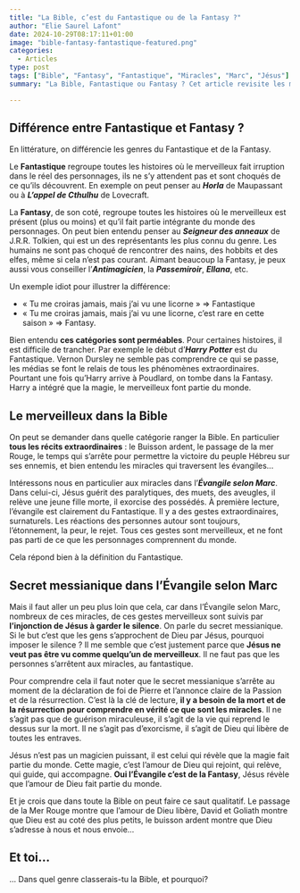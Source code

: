 ```yaml
---
title: "La Bible, c’est du Fantastique ou de la Fantasy ?"
author: "Elie Saurel Lafont"
date: 2024-10-29T08:17:11+01:00
image: "bible-fantasy-fantastique-featured.png"
categories:
  - Articles
type: post
tags: ["Bible", "Fantasy", "Fantastique", "Miracles", "Marc", "Jésus"]
summary: "La Bible, Fantastique ou Fantasy ? Cet article revisite les miracles et récits bibliques sous un angle littéraire, proposant que l’amour divin révélé par Jésus s’apparente à une Fantasy spirituelle : un merveilleux intégré au monde qui libère et transforme."

---
```



<style>
.content p { text-align: justify; }
.floatright { float:right; margin-left: 1em;}
</style>

## Différence entre Fantastique et Fantasy ?

En littérature, on différencie les genres du Fantastique et de la Fantasy.

Le **Fantastique** regroupe toutes les histoires où le merveilleux fait irruption dans le réel des personnages, ils ne s’y attendent pas et sont choqués de ce qu’ils découvrent. En exemple on peut penser au ***Horla*** de Maupassant ou à ***L’appel de Cthulhu*** de Lovecraft.

La **Fantasy**, de son coté, regroupe toutes les histoires où le merveilleux est présent (plus ou moins) et qu’il fait partie intégrante du monde des personnages. On peut bien entendu penser au ***Seigneur des anneaux*** de J.R.R. Tolkien, qui est un des représentants les plus connu du genre. Les humains ne sont pas choqué de rencontrer des nains, des hobbits et des elfes, même si cela n’est pas courant. Aimant beaucoup la Fantasy, je peux aussi vous conseiller l’***Antimagicien***, la ***Passemiroir***, ***Ellana***, etc.

Un exemple idiot pour illustrer la différence:
* « Tu me croiras jamais, mais j’ai vu une licorne » ⇒ Fantastique
* « Tu me croiras jamais, mais j’ai vu une licorne, c’est rare en cette saison » ⇒ Fantasy.

Bien entendu **ces catégories sont perméables**. Pour certaines histoires, il est difficile de trancher. Par exemple le début d’***Harry Potter*** est du Fantastique. Vernon Dursley ne semble pas comprendre ce qui se passe, les médias se font le relais de tous les phénomènes extraordinaires. Pourtant une fois qu’Harry arrive à Poudlard, on tombe dans la Fantasy. Harry a intégré que la magie, le merveilleux font partie du monde. 

## Le merveilleux dans la Bible

On peut se demander dans quelle catégorie ranger la Bible. En particulier **tous les récits extraordinaires** : le Buisson ardent, le passage de la mer Rouge, le temps qui s’arrête pour permettre la victoire du peuple Hébreu sur ses ennemis, et bien entendu les miracles qui traversent les évangiles...

Intéressons nous en particulier aux miracles dans l’***Évangile selon Marc***. Dans celui-ci, Jésus guérit des paralytiques, des muets, des aveugles, il relève une jeune fille morte, il exorcise des possédés. À première lecture, l’évangile est clairement du Fantastique. Il y a des gestes extraordinaires, surnaturels. Les réactions des personnes autour sont toujours, l’étonnement, la peur, le rejet. Tous ces gestes sont merveilleux, et ne font pas parti de ce que les personnages comprennent du monde.

Cela répond bien à la définition du Fantastique.

## Secret messianique dans l’Évangile selon Marc

Mais il faut aller un peu plus loin que cela, car dans l’Évangile selon Marc, nombreux de ces miracles, de ces gestes merveilleux sont suivis par **l’injonction de Jésus à garder le silence**. On parle du secret messianique. Si le but c’est que les gens s’approchent de Dieu par Jésus, pourquoi imposer le silence ? Il me semble que c’est justement parce que **Jésus ne veut pas être vu comme quelqu’un de merveilleux**. Il ne faut pas que les personnes s’arrêtent aux miracles, au fantastique. 

Pour comprendre cela il faut noter que le secret messianique s’arrête au moment de la déclaration de foi de Pierre et l’annonce claire de la Passion et de la résurrection. C’est là la clé de lecture, **il y a besoin de la mort et de la résurrection pour comprendre en vérité ce que sont les miracles**. Il ne s’agit pas que de guérison miraculeuse, il s’agit de la vie qui reprend le dessus sur la mort. Il ne s’agit pas d’exorcisme, il s’agit de Dieu qui libère de toutes les entraves.

Jésus n’est pas un magicien puissant, il est celui qui révèle que la magie fait partie du monde. Cette magie, c’est l’amour de Dieu qui rejoint, qui relève, qui guide, qui accompagne. **Oui l’Évangile c’est de la Fantasy**, Jésus révèle que l’amour de Dieu fait partie du monde. 

Et je crois que dans toute la Bible on peut faire ce saut qualitatif. Le passage de la Mer Rouge montre que l’amour de Dieu libère, David et Goliath montre que Dieu est au coté des plus petits, le buisson ardent montre que Dieu s’adresse à nous et nous envoie...

## Et toi…

... Dans quel genre classerais-tu la Bible, et pourquoi?